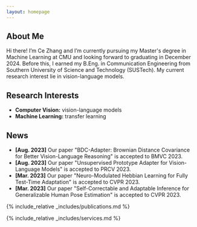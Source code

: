 ```yaml
---
layout: homepage
---
```


## About Me

Hi there! I’m Ce Zhang and I’m currently pursuing my Master's degree in Machine Learning at CMU and looking forward to graduating in December 2024. Before this, I earned my B.Eng. in Communication Engineering from Southern University of Science and Technology (SUSTech). My current research interest lie in vision-language models.

## Research Interests

- **Computer Vision:** vision-language models
- **Machine Learning:** transfer learning

## News

- **[Aug. 2023]** Our paper "BDC-Adapter: Brownian Distance Covariance for Better Vision-Language Reasoning" is accepted to BMVC 2023.
- **[Aug. 2023]** Our paper "Unsupervised Prototype Adapter for Vision-Language Models" is accepted to PRCV 2023.
- **[Mar. 2023]** Our paper "Neuro-Modulated Hebbian Learning for Fully Test-Time Adaptation" is accepted to CVPR 2023.
- **[Mar. 2023]** Our paper "Self-Correctable and Adaptable Inference for Generalizable Human Pose Estimation" is accepted to CVPR 2023.

{% include_relative _includes/publications.md %}

{% include_relative _includes/services.md %}
